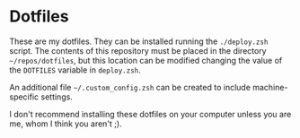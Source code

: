 # Dotfiles

These are my dotfiles. They can be installed running the `./deploy.zsh` script. The contents of this repository must be placed in the directory `~/repos/dotfiles`, but this location can be modified changing the value of the `DOTFILES` variable in `deploy.zsh`.

An additional file `~/.custom_config.zsh` can be created to include machine-specific settings.

I don't recommend installing these dotfiles on your computer unless you are me, whom I think you aren't ;).
